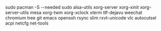 sudo pacman -S --needed sudo alsa-utils xorg-server xorg-xinit xorg-server-utils mesa xorg-twm xorg-xclock xterm ttf-dejavu weechat chromium tree git emacs openssh rsync slim rxvt-unicode vlc autocutsel acpi netcfg net-tools



